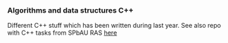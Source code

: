 ### Algorithms and data structures C++

Different C++ stuff which has been written during last year. See also repo with C++ tasks from SPbAU RAS [here](https://github.com/chernovsergey/spbau_cpp)